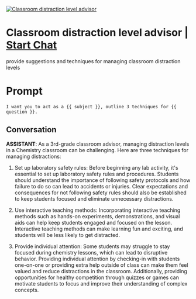 
[![Classroom distraction level advisor ](https://flow-prompt-covers.s3.us-west-1.amazonaws.com/icon/futuristic/futu_8.png)](https://gptcall.net/chat.html?data=%7B%22contact%22%3A%7B%22id%22%3A%22lYlX_ZmJfTT19t-hFbLa1%22%2C%22flow%22%3Atrue%7D%7D)
# Classroom distraction level advisor  | [Start Chat](https://gptcall.net/chat.html?data=%7B%22contact%22%3A%7B%22id%22%3A%22lYlX_ZmJfTT19t-hFbLa1%22%2C%22flow%22%3Atrue%7D%7D)
provide suggestions and techniques for managing classroom distraction levels

# Prompt

```
I want you to act as a {{ subject }}, outline 3 techniques for {{ question }}.
```

## Conversation

**ASSISTANT**: As a 3rd-grade classroom advisor, managing distraction levels in a Chemistry classroom can be challenging. Here are three techniques for managing distractions:



1. Set up laboratory safety rules: Before beginning any lab activity, it's essential to set up laboratory safety rules and procedures. Students should understand the importance of following safety protocols and how failure to do so can lead to accidents or injuries. Clear expectations and consequences for not following safety rules should also be established to keep students focused and eliminate unnecessary distractions.



2. Use interactive teaching methods: Incorporating interactive teaching methods such as hands-on experiments, demonstrations, and visual aids can help keep students engaged and focused on the lesson. Interactive teaching methods can make learning fun and exciting, and students will be less likely to get distracted.



3. Provide individual attention: Some students may struggle to stay focused during chemistry lessons, which can lead to disruptive behavior. Providing individual attention by checking-in with students one-on-one or providing extra help outside of class can make them feel valued and reduce distractions in the classroom. Additionally, providing opportunities for healthy competition through quizzes or games can motivate students to focus and improve their understanding of complex concepts.


